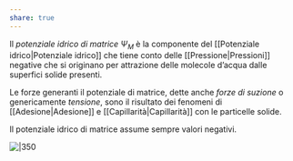 ```yaml
---
share: true
---
```

Il *potenziale idrico di matrice* $\Psi_M$ è la componente del [[Potenziale idrico|Potenziale idrico]] che tiene conto delle [[Pressione|Pressioni]] negative che si originano per attrazione delle molecole d’acqua dalle superfici solide presenti.

Le forze generanti il potenziale di matrice, dette anche *forze di suzione* o genericamente *tensione*, sono il risultato dei fenomeni di [[Adesione|Adesione]] e [[Capillarità|Capillarità]] con le particelle solide.

Il potenziale idrico di matrice assume sempre valori negativi.

![|350](0e3aab08b6030f9fc98ddc5d81b5e7f4_MD5%201.png)